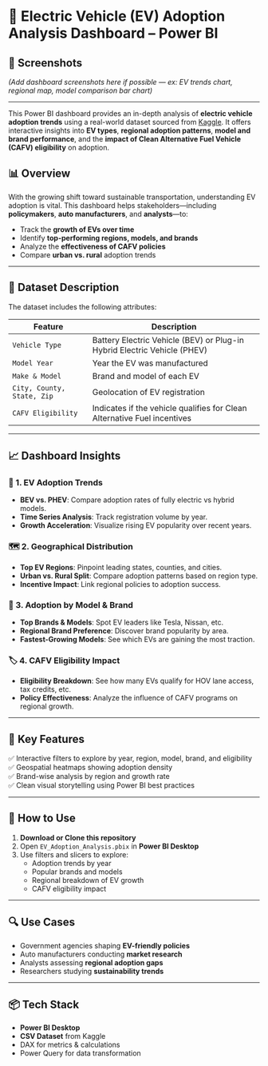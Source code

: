 # 🚗 Electric Vehicle (EV) Adoption Analysis Dashboard – Power BI


## 📸 Screenshots

*(Add dashboard screenshots here if possible — ex: EV trends chart, regional map, model comparison bar chart)*

---

This Power BI dashboard provides an in-depth analysis of **electric vehicle adoption trends** using a real-world dataset sourced from [Kaggle](https://www.kaggle.com/). It offers interactive insights into **EV types**, **regional adoption patterns**, **model and brand performance**, and the **impact of Clean Alternative Fuel Vehicle (CAFV) eligibility** on adoption.

## 📊 Overview

With the growing shift toward sustainable transportation, understanding EV adoption is vital. This dashboard helps stakeholders—including **policymakers**, **auto manufacturers**, and **analysts**—to:

- Track the **growth of EVs over time**
- Identify **top-performing regions, models, and brands**
- Analyze the **effectiveness of CAFV policies**
- Compare **urban vs. rural** adoption trends

---

## 📁 Dataset Description

The dataset includes the following attributes:

| Feature | Description |
|--------|-------------|
| `Vehicle Type` | Battery Electric Vehicle (BEV) or Plug-in Hybrid Electric Vehicle (PHEV) |
| `Model Year` | Year the EV was manufactured |
| `Make & Model` | Brand and model of each EV |
| `City, County, State, Zip` | Geolocation of EV registration |
| `CAFV Eligibility` | Indicates if the vehicle qualifies for Clean Alternative Fuel incentives |

---

## 📈 Dashboard Insights

### 🔌 1. EV Adoption Trends
- **BEV vs. PHEV**: Compare adoption rates of fully electric vs hybrid models.
- **Time Series Analysis**: Track registration volume by year.
- **Growth Acceleration**: Visualize rising EV popularity over recent years.

### 🗺️ 2. Geographical Distribution
- **Top EV Regions**: Pinpoint leading states, counties, and cities.
- **Urban vs. Rural Split**: Compare adoption patterns based on region type.
- **Incentive Impact**: Link regional policies to adoption success.

### 🚙 3. Adoption by Model & Brand
- **Top Brands & Models**: Spot EV leaders like Tesla, Nissan, etc.
- **Regional Brand Preference**: Discover brand popularity by area.
- **Fastest-Growing Models**: See which EVs are gaining the most traction.

### 🏷️ 4. CAFV Eligibility Impact
- **Eligibility Breakdown**: See how many EVs qualify for HOV lane access, tax credits, etc.
- **Policy Effectiveness**: Analyze the influence of CAFV programs on regional growth.

---

## 🚀 Key Features

✅ Interactive filters to explore by year, region, model, brand, and eligibility  
✅ Geospatial heatmaps showing adoption density  
✅ Brand-wise analysis by region and growth rate  
✅ Clean visual storytelling using Power BI best practices  

---

## 🧭 How to Use

1. **Download or Clone this repository**
2. Open `EV_Adoption_Analysis.pbix` in **Power BI Desktop**
3. Use filters and slicers to explore:
   - Adoption trends by year
   - Popular brands and models
   - Regional breakdown of EV growth
   - CAFV eligibility impact

---


## 🔍 Use Cases

- Government agencies shaping **EV-friendly policies**
- Auto manufacturers conducting **market research**
- Analysts assessing **regional adoption gaps**
- Researchers studying **sustainability trends**

---

## 📦 Tech Stack

- **Power BI Desktop**
- **CSV Dataset** from Kaggle
- DAX for metrics & calculations
- Power Query for data transformation




